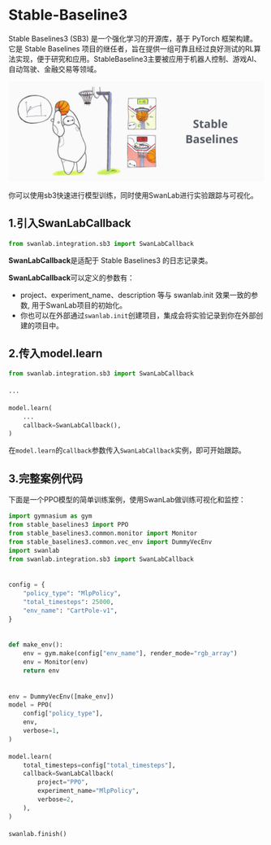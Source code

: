 # Stable-Baseline3

Stable Baselines3 (SB3) 是一个强化学习的开源库，基于 PyTorch 框架构建。它是 Stable Baselines 项目的继任者，旨在提供一组可靠且经过良好测试的RL算法实现，便于研究和应用。StableBaseline3主要被应用于机器人控制、游戏AI、自动驾驶、金融交易等领域。

![sb3](/assets/ig-sb3.png)

你可以使用sb3快速进行模型训练，同时使用SwanLab进行实验跟踪与可视化。

## 1.引入SwanLabCallback

```python
from swanlab.integration.sb3 import SwanLabCallback
```

**SwanLabCallback**是适配于 Stable Baselines3 的日志记录类。

**SwanLabCallback**可以定义的参数有：

- project、experiment_name、description 等与 swanlab.init 效果一致的参数, 用于SwanLab项目的初始化。
- 你也可以在外部通过`swanlab.init`创建项目，集成会将实验记录到你在外部创建的项目中。

## 2.传入model.learn

```python (1,7)
from swanlab.integration.sb3 import SwanLabCallback

...

model.learn(
    ...
    callback=SwanLabCallback(),
)
```
在`model.learn`的`callback`参数传入`SwanLabCallback`实例，即可开始跟踪。


## 3.完整案例代码

下面是一个PPO模型的简单训练案例，使用SwanLab做训练可视化和监控：

```python (6,31)
import gymnasium as gym
from stable_baselines3 import PPO
from stable_baselines3.common.monitor import Monitor
from stable_baselines3.common.vec_env import DummyVecEnv
import swanlab
from swanlab.integration.sb3 import SwanLabCallback


config = {
    "policy_type": "MlpPolicy",
    "total_timesteps": 25000,
    "env_name": "CartPole-v1",
}


def make_env():
    env = gym.make(config["env_name"], render_mode="rgb_array")
    env = Monitor(env)
    return env


env = DummyVecEnv([make_env])
model = PPO(
    config["policy_type"],
    env,
    verbose=1,
)

model.learn(
    total_timesteps=config["total_timesteps"],
    callback=SwanLabCallback(
        project="PPO",
        experiment_name="MlpPolicy",
        verbose=2,
    ),
)

swanlab.finish()

```